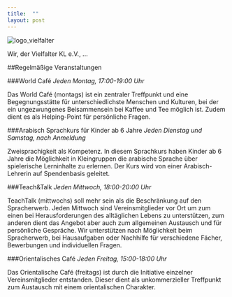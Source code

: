 ```yaml
---
title:  ""
layout: post
---
```

![logo_vielfalter](https://user-images.githubusercontent.com/34471498/145885760-49ff8edb-2682-463d-b2b4-a9d95bad82c8.jpg)

Wir, der Vielfalter KL e.V., ...


##Regelmäßige Veranstaltungen

###World Café
*Jeden Montag, 17:00-19:00 Uhr*
	
Das World Café (montags) ist ein zentraler Treffpunkt und eine Begegnungsstätte für unterschiedlichste Menschen und Kulturen, bei der ein ungezwungenes Beisammensein bei Kaffee und Tee möglich ist. Zudem dient es als Helping-Point für persönliche Fragen.


###Arabisch Sprachkurs für Kinder ab 6 Jahre
*Jeden Dienstag und Samstag, nach Anmeldung*
	
Zweisprachigkeit als Kompetenz. In diesem Sprachkurs haben Kinder ab 6 Jahre die Möglichkeit in Kleingruppen die arabische Sprache über spielerische Lerninhalte zu erlernen. Der Kurs wird von einer Arabisch-Lehrerin auf Spendenbasis geleitet.


###Teach&Talk
*Jeden Mittwoch, 18:00-20:00 Uhr*
	
TeachTalk (mittwochs) soll mehr sein als die Beschränkung auf den Spracherwerb. Jeden Mittwoch sind Vereinsmitglieder vor Ort um zum einen bei Herausforderungen des alltäglichen Lebens zu unterstützen, zum anderen dient das Angebot aber auch zum allgemeinen Austausch und für persönliche Gespräche. Wir unterstützen nach Möglichkeit beim Spracherwerb, bei Hausaufgaben oder Nachhilfe für verschiedene Fächer, Bewerbungen und individuellen Fragen.


###Orientalisches Café
*Jeden Freitag, 15:00-18:00 Uhr*
	
Das Orientalische Café (freitags) ist durch die Initiative einzelner Vereinsmitglieder entstanden. Dieser dient als unkommerzieller Treffpunkt zum Austausch mit einem orientalischen Charakter. 
